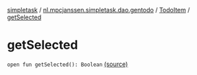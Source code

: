 [simpletask](../../index.md) / [nl.mpcjanssen.simpletask.dao.gentodo](../index.md) / [TodoItem](index.md) / [getSelected](.)

# getSelected

`open fun getSelected(): Boolean` [(source)](https://github.com/mpcjanssen/simpletask-android/blob/master/src/main/java/nl/mpcjanssen/simpletask/dao/gentodo/TodoItem.java#L44)